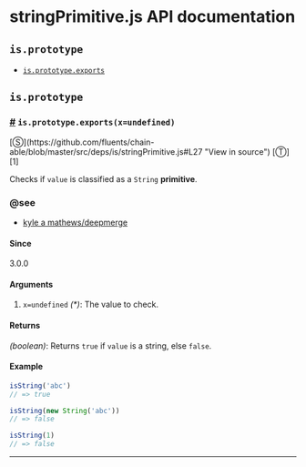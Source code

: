 # stringPrimitive.js API documentation

<!-- div class="toc-container" -->

<!-- div -->

## `is.prototype`
* <a href="#is-prototype-exports">`is.prototype.exports`</a>

<!-- /div -->

<!-- /div -->

<!-- div class="doc-container" -->

<!-- div -->

## `is.prototype`

<!-- div -->

<h3 id="is-prototype-exports"><a href="#is-prototype-exports">#</a>&nbsp;<code>is.prototype.exports(x=undefined)</code></h3>
[&#x24C8;](https://github.com/fluents/chain-able/blob/master/src/deps/is/stringPrimitive.js#L27 "View in source") [&#x24C9;][1]

Checks if `value` is classified as a `String` **primitive**.


### @see 

* <a href="https://github.com/KyleAMathews/deepmerge">kyle a mathews/deepmerge</a>
#### Since
3.0.0

#### Arguments
1. `x=undefined` *(&#42;)*: The value to check.

#### Returns
*(boolean)*: Returns `true` if `value` is a string, else `false`.

#### Example
```js
isString('abc')
// => true

isString(new String('abc'))
// => false

isString(1)
// => false

```
---

<!-- /div -->

<!-- /div -->

<!-- /div -->

 [1]: #is.prototype "Jump back to the TOC."
